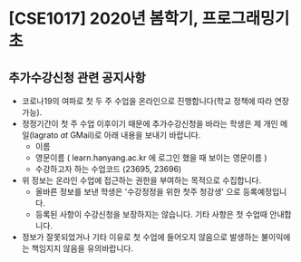 # [CSE1017] 2020년 봄학기, 프로그래밍기초

## 추가수강신청 관련 공지사항

- 코로나19의 여파로 첫 두 주 수업을 온라인으로 진행합니다(학교 정책에 따라 연장 가능).
- 정정기간이 첫 주 수업 이후이기 때문에 추가수강신청을 바라는 학생은 제 개인 메일(lagrato _at_ GMail)로 아래 내용을 보내기 바랍니다.
  - 이름
  - 영문이름 ( learn.hanyang.ac.kr 에 로그인 했을 때 보이는 영문이름 )
  - 수강하고자 하는 수업코드 (23695, 23696)
- 위 정보는 온라인 수업에 접근하는 권한을 부여하는 목적으로 수집합니다.
  - 올바른 정보를 보낸 학생은 '수강정정을 위한 첫주 청강생' 으로 등록예정입니다.
  - 등록된 사항이 수강신청을 보장하지는 않습니다. 기타 사항은 첫 수업때 안내합니다.
- 정보가 잘못되었거나 기타 이유로 첫 수업에 들어오지 않음으로 발생하는 불이익에는 책임지지 않음을 유의바랍니다.
